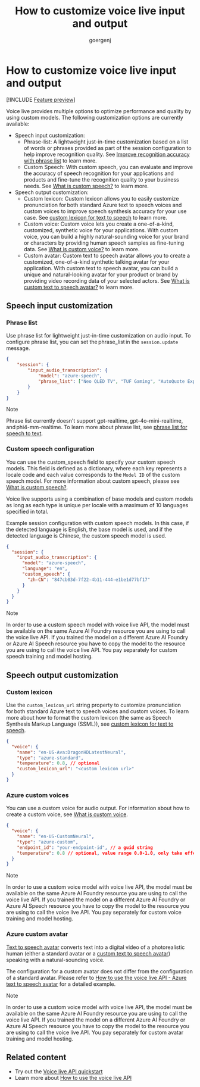 ﻿---
title: How to customize voice live input and output
titleSuffix: Azure AI services
description: Learn how to use the voice live API with customized models.
manager: nitinme
author: goergenj
ms.author: jagoerge
ms.service: azure-ai-speech
ms.topic: how-to
ms.date: 9/25/2025
ms.custom: custom speech, custom voice, custom avatar, fine-tuning
# Customer intent: As a developer, I want to learn how to use custom models with the voice live API for real-time voice agents.
---

# How to customize voice live input and output

[!INCLUDE [Feature preview](./includes/previews/preview-generic.md)]

Voice live provides multiple options to optimize performance and quality by using custom models. The following customization options are currently available:

- Speech input customization:
    - Phrase-list: A lightweight just-in-time customization based on a list of words or phrases provided as part of the session configuration to help improve recognition quality. See [Improve recognition accuracy with phrase list](./improve-accuracy-phrase-list.md) to learn more.
    - Custom Speech: With custom speech, you can evaluate and improve the accuracy of speech recognition for your applications and products and fine-tune the recognition quality to your business needs. See [What is custom speech?](./custom-speech-overview.md) to learn more.
- Speech output customization:
    - Custom lexicon: Custom lexicon allows you to easily customize pronunciation for both standard Azure text to speech voices and custom voices to improve speech synthesis accuracy for your use case. See [custom lexicon for text to speech](./speech-synthesis-markup-pronunciation.md#custom-lexicon) to learn more.
    - Custom voice: Custom voice lets you create a one-of-a-kind, customized, synthetic voice for your applications. With custom voice, you can build a highly natural-sounding voice for your brand or characters by providing human speech samples as fine-tuning data. See [What is custom voice?](./custom-neural-voice.md) to learn more.
    - Custom avatar: Custom text to speech avatar allows you to create a customized, one-of-a-kind synthetic talking avatar for your application. With custom text to speech avatar, you can build a unique and natural-looking avatar for your product or brand by providing video recording data of your selected actors. See [What is custom text to speech avatar?](./text-to-speech-avatar/what-is-custom-text-to-speech-avatar.md) to learn more.

## Speech input customization

### Phrase list

Use phrase list for lightweight just-in-time customization on audio input. To configure phrase list, you can set the phrase_list in the `session.update` message.

```json
{
    "session": {
        "input_audio_transcription": {
            "model": "azure-speech",
            "phrase_list": ["Neo QLED TV", "TUF Gaming", "AutoQuote Explorer"]
        }
    }
}
```

> [!NOTE]
> Phrase list currently doesn't support gpt-realtime, gpt-4o-mini-realtime, and phi4-mm-realtime. To learn more about phrase list, see [phrase list for speech to text](./improve-accuracy-phrase-list.md).

### Custom speech configuration

You can use the custom_speech field to specify your custom speech models. This field is defined as a dictionary, where each key represents a locale code and each value corresponds to the `Model ID` of the custom speech model. For more information about custom speech, please see [What is custom speech?](./custom-speech-overview.md).

Voice live supports using a combination of base models and custom models as long as each type is unique per locale with a maximum of 10 languages specified in total.

Example session configuration with custom speech models. In this case, if the detected language is English, the base model is used, and if the detected language is Chinese, the custom speech model is used.

```json
{
  "session": {
    "input_audio_transcription": {
      "model": "azure-speech",
      "language": "en",
      "custom_speech": {
        "zh-CN": "847cb03d-7f22-4b11-444-e1be1d77bf17"
      }
    }
  }
}
```

> [!NOTE]
> In order to use a custom speech model with voice live API, the model must be available on the same Azure AI Foundry resource you are using to call the voice live API. If you trained the model on a different Azure AI Foundry or Azure AI Speech resource you have to copy the model to the resource you are using to call the voice live API.
> You pay separately for custom speech training and model hosting. 

## Speech output customization

### Custom lexicon

Use the `custom_lexicon_url` string property to customize pronunciation for both standard Azure text to speech voices and custom voices. To learn more about how to format the custom lexicon (the same as Speech Synthesis Markup Language (SSML)), see [custom lexicon for text to speech](./speech-synthesis-markup-pronunciation.md#custom-lexicon).

```json
{
  "voice": {
    "name": "en-US-Ava:DragonHDLatestNeural",
    "type": "azure-standard",
    "temperature": 0.8, // optional
    "custom_lexicon_url": "<custom lexicon url>"
  }
}
```

### Azure custom voices

You can use a custom voice for audio output. For information about how to create a custom voice, see [What is custom voice](./custom-neural-voice.md).

```json
{
  "voice": {
    "name": "en-US-CustomNeural",
    "type": "azure-custom",
    "endpoint_id": "your-endpoint-id", // a guid string
    "temperature": 0.8 // optional, value range 0.0-1.0, only take effect when using HD voices
  }
}
```

> [!NOTE]
> In order to use a custom voice model with voice live API, the model must be available on the same Azure AI Foundry resource you are using to call the voice live API. If you trained the model on a different Azure AI Foundry or Azure AI Speech resource you have to copy the model to the resource you are using to call the voice live API.
> You pay separately for custom voice training and model hosting. 

### Azure custom avatar

[Text to speech avatar](./text-to-speech-avatar/what-is-text-to-speech-avatar.md) converts text into a digital video of a photorealistic human (either a standard avatar or a [custom text to speech avatar](./text-to-speech-avatar/what-is-custom-text-to-speech-avatar.md)) speaking with a natural-sounding voice.

The configuration for a custom avatar does not differ from the configuration of a standard avatar. Please refer to [How to use the voice live API - Azure text to speech avatar](./voice-live-how-to.md#azure-text-to-speech-avatar) for a detailed example.

> [!NOTE]
> In order to use a custom voice model with voice live API, the model must be available on the same Azure AI Foundry resource you are using to call the voice live API. If you trained the model on a different Azure AI Foundry or Azure AI Speech resource you have to copy the model to the resource you are using to call the voice live API.
> You pay separately for custom avatar training and model hosting. 


## Related content

- Try out the [Voice live API quickstart](./voice-live-quickstart.md)
- Learn more about [How to use the voice live API](./voice-live-how-to.md)
